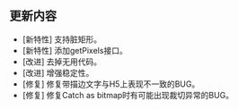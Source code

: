 ## 更新内容

* [新特性] 支持脏矩形。
* [新特性] 添加getPixels接口。
* [改进] 去掉无用代码。
* [改进] 增强稳定性。
* [修复] 修复带描边文字与H5上表现不一致的BUG。
* [修复] 修复Catch as bitmap时有可能出现裁切异常的BUG。